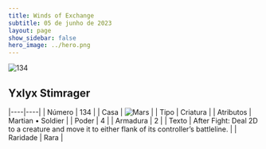 ```yaml
---
title: Winds of Exchange
subtitle: 05 de junho de 2023
layout: page
show_sidebar: false
hero_image: ../hero.png
---
```


![134](https://mastervault-storage-prod.s3.amazonaws.com/media/card_front/en/600_134_69b5192930d9_en.png)


## Yxlyx Stimrager

|----|----|
| Número | 134 |
| Casa | ![Mars](https://archonarcana.com/images/thumb/d/de/Mars.png/22px-Mars.png "Marte") |
| Tipo | Criatura |
| Atributos | Martian • Soldier |
| Poder | 4 |
| Armadura | 2 |
| Texto | After Fight: Deal 2D to a creature and move it to either flank of its controller’s battleline. |
| Raridade | Rara |
